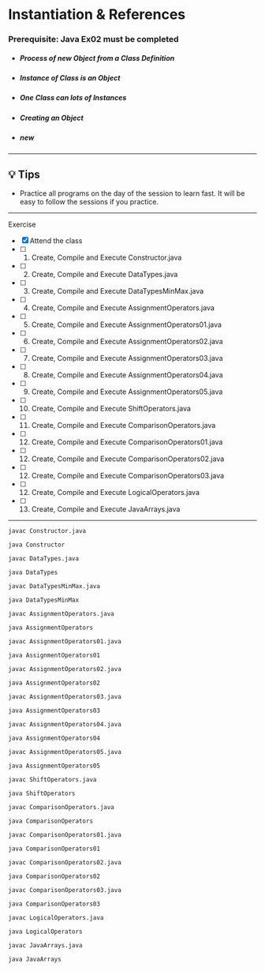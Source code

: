 # Instantiation & References

### **Prerequisite:** Java Ex02 must be completed


- ##### Process of new Object from a Class Definition
- ##### Instance of Class is an Object
- ##### One Class can lots of Instances
- ##### Creating an Object
- ##### new

 ---

 ## :bulb: Tips

 - Practice all programs on the day of the session to learn fast. It will be easy to follow the sessions if you practice.

 ---
 Exercise
 - [x] Attend the class
 - [ ] 1) Create, Compile and Execute  Constructor.java
 - [ ] 2) Create, Compile and Execute  DataTypes.java
 - [ ] 3) Create, Compile and Execute  DataTypesMinMax.java
 - [ ] 4) Create, Compile and Execute  AssignmentOperators.java
 - [ ] 5) Create, Compile and Execute  AssignmentOperators01.java
 - [ ] 6) Create, Compile and Execute  AssignmentOperators02.java
 - [ ] 7) Create, Compile and Execute  AssignmentOperators03.java
 - [ ] 8) Create, Compile and Execute  AssignmentOperators04.java
 - [ ] 9) Create, Compile and Execute  AssignmentOperators05.java
 - [ ] 10) Create, Compile and Execute  ShiftOperators.java
 - [ ] 11) Create, Compile and Execute  ComparisonOperators.java
 - [ ] 12) Create, Compile and Execute  ComparisonOperators01.java
 - [ ] 12) Create, Compile and Execute  ComparisonOperators02.java
 - [ ] 12) Create, Compile and Execute  ComparisonOperators03.java
 - [ ] 12) Create, Compile and Execute  LogicalOperators.java
 - [ ] 13) Create, Compile and Execute  JavaArrays.java

---

`javac Constructor.java`

`java Constructor`

`javac DataTypes.java`

`java DataTypes`

`javac DataTypesMinMax.java`

`java DataTypesMinMax`

`javac AssignmentOperators.java`

`java AssignmentOperators`

`javac AssignmentOperators01.java`

`java AssignmentOperators01`

`javac AssignmentOperators02.java`

`java AssignmentOperators02`

`javac AssignmentOperators03.java`

`java AssignmentOperators03`

`javac AssignmentOperators04.java`

`java AssignmentOperators04`

`javac AssignmentOperators05.java`

`java AssignmentOperators05`

`javac ShiftOperators.java`

`java ShiftOperators`

`javac ComparisonOperators.java`

`java ComparisonOperators`

`javac ComparisonOperators01.java`

`java ComparisonOperators01`

`javac ComparisonOperators02.java`

`java ComparisonOperators02`

`javac ComparisonOperators03.java`

`java ComparisonOperators03`

`javac LogicalOperators.java`

`java LogicalOperators`

`javac JavaArrays.java`

`java JavaArrays`
